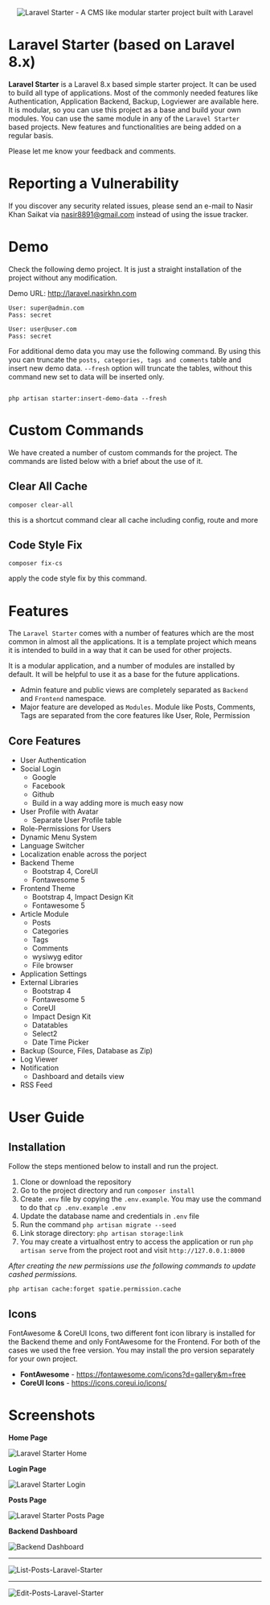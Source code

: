 
<p align="center"><img src="https://user-images.githubusercontent.com/396987/82162573-6940f500-98c7-11ea-974e-888b4f866c74.jpg" alt="Laravel Starter - A CMS like modular starter project built with Laravel"></p>

# Laravel Starter (based on Laravel 8.x)
**Laravel Starter** is a Laravel 8.x based simple starter project. It can be used to build all type of applications. Most of the commonly needed features like Authentication, Application Backend, Backup, Logviewer are available here. It is modular, so you can use this project as a base and build your own modules. You can use the same module in any of the `Laravel Starter` based projects. New features and functionalities are being added on a regular basis.

Please let me know your feedback and comments.

# Reporting a Vulnerability
If you discover any security related issues, please send an e-mail to Nasir Khan Saikat via nasir8891@gmail.com instead of using the issue tracker.

# Demo
Check the following demo project. It is just a straight installation of the project without any modification.

Demo URL: http://laravel.nasirkhn.com

```
User: super@admin.com
Pass: secret

User: user@user.com
Pass: secret

```

For additional demo data you may use the following command. By using this you can truncate the `posts, categories, tags and comments` table and insert new demo data. `--fresh` option will truncate the tables, without this command new set to data will be inserted only.

```

php artisan starter:insert-demo-data --fresh

```

# Custom Commands

We have created a number of custom commands for the project. The commands are listed below with a brief about the use of it.

## Clear All Cache

`composer clear-all`

this is a shortcut command clear all cache including config, route and more

## Code Style Fix

`composer fix-cs`

apply the code style fix by this command.


# Features

The `Laravel Starter` comes with a number of features which are the most common in almost all the applications. It is a template project which means it is intended to build in a way that it can be used for other projects.

It is a modular application, and a number of modules are installed by default. It will be helpful to use it as a base for the future applications.

* Admin feature and public views are completely separated as `Backend` and `Frontend` namespace.
* Major feature are developed as `Modules`. Module like Posts, Comments, Tags are separated from the core features like User, Role, Permission


## Core Features

* User Authentication
* Social Login
  * Google
  * Facebook
  * Github
  * Build in a way adding more is much easy now
* User Profile with Avatar
  * Separate User Profile table
* Role-Permissions for Users
* Dynamic Menu System
* Language Switcher
* Localization enable across the porject
* Backend Theme
  * Bootstrap 4, CoreUI
  * Fontawesome 5
* Frontend Theme
  * Bootstrap 4, Impact Design Kit
  * Fontawesome 5
* Article Module
  * Posts
  * Categories
  * Tags
  * Comments
  * wysiwyg editor
  * File browser
* Application Settings
* External Libraries
  * Bootstrap 4
  * Fontawesome 5
  * CoreUI
  * Impact Design Kit
  * Datatables
  * Select2
  * Date Time Picker
* Backup (Source, Files, Database as Zip)
* Log Viewer
* Notification
  * Dashboard and details view
* RSS Feed


# User Guide

## Installation

Follow the steps mentioned below to install and run the project.

1. Clone or download the repository
2. Go to the project directory and run `composer install`
3. Create `.env` file by copying the `.env.example`. You may use the command to do that `cp .env.example .env`
4. Update the database name and credentials in `.env` file
5. Run the command `php artisan migrate --seed`
6. Link storage directory: `php artisan storage:link`
7. You may create a virtualhost entry to access the application or run `php artisan serve` from the project root and visit `http://127.0.0.1:8000`

*After creating the new permissions use the following commands to update cashed permissions.*

`php artisan cache:forget spatie.permission.cache`


## Icons
FontAwesome & CoreUI Icons, two different font icon library is installed for the Backend theme and only FontAwesome for the Frontend. For both of the cases we used the free version. You may install the pro version separately for your own project.

* **FontAwesome** - https://fontawesome.com/icons?d=gallery&m=free
* **CoreUI Icons** - https://icons.coreui.io/icons/


# Screenshots

__Home Page__

![Laravel Starter Home](https://user-images.githubusercontent.com/396987/95010200-3d8d9400-0649-11eb-8c44-72b02a37c00b.jpeg)

__Login Page__

![Laravel Starter Login](https://user-images.githubusercontent.com/396987/95010203-3ebec100-0649-11eb-91a6-1a7ef0bb47eb.jpeg)

__Posts Page__

![Laravel Starter Posts Page](https://user-images.githubusercontent.com/396987/95010196-39fa0d00-0649-11eb-8a06-78472065b2e6.jpeg)

__Backend Dashboard__

![Backend Dashboard](https://user-images.githubusercontent.com/396987/88489727-f3889200-cfb7-11ea-819f-dc9a52bc8d82.jpg)

---

![List-Posts-Laravel-Starter](https://user-images.githubusercontent.com/396987/88519250-a0dcc380-d013-11ea-9dc5-9d731af611f1.jpg)

---

![Edit-Posts-Laravel-Starter](https://user-images.githubusercontent.com/396987/88519360-d1bcf880-d013-11ea-9f6c-b5d33912057f.jpg)
